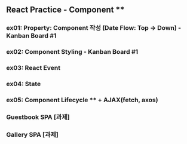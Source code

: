 ## React Practice - Component **

### ex01: Property: Component 작성 (Date Flow: Top -> Down)    - Kanban Board #1
### ex02: Component Styling                                    - Kanban Board #1 
### ex03: React Event                            
### ex04: State
### ex05: Component Lifecycle ** + AJAX(fetch, axos)


### Guestbook SPA [과제]
### Gallery SPA [과제]
 